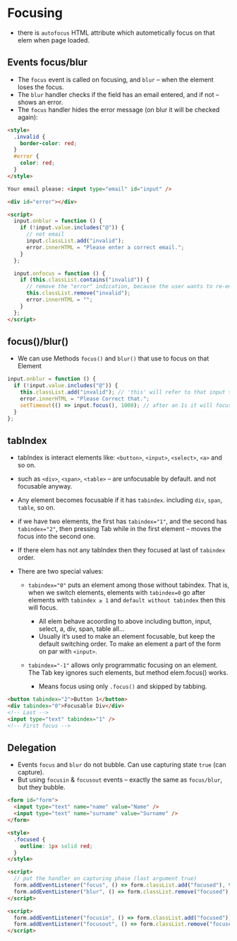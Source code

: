 # Focusing

- there is `autofocus` HTML attribute which autometically focus on that elem when page loaded.

## Events focus/blur

- The `focus` event is called on focusing, and `blur` – when the element loses the focus.
- The `blur` handler checks if the field has an email entered, and if not – shows an error.
- The `focus` handler hides the error message (on blur it will be checked again):

```html
<style>
  .invalid {
    border-color: red;
  }
  #error {
    color: red;
  }
</style>

Your email please: <input type="email" id="input" />

<div id="error"></div>

<script>
  input.onblur = function () {
    if (!input.value.includes("@")) {
      // not email
      input.classList.add("invalid");
      error.innerHTML = "Please enter a correct email.";
    }
  };

  input.onfocus = function () {
    if (this.classList.contains("invalid")) {
      // remove the "error" indication, because the user wants to re-enter something
      this.classList.remove("invalid");
      error.innerHTML = "";
    }
  };
</script>
```

## focus()/blur()

- We can use Methods `focus()` and `blur()` that use to focus on that Element

```js
input.onblur = function () {
  if (!input.value.includes("@")) {
    this.classList.add("invalid"); // 'this' will refer to that input tag
    error.innerHTML = "Please Correct that.";
    setTimeout(() => input.focus(), 1000); // after an 1s it will focus automatically
  }
};
```

## tabIndex

- tabIndex is interact elements like: `<button>`, `<input>`, `<select>`, `<a>` and so on.
- such as `<div>`, `<span>`, `<table>` – are unfocusable by default. and not focusable anyway.
- Any element becomes focusable if it has `tabindex`. including `div`, `span`, `table`, so on.
- if we have two elements, the first has `tabindex="1"`, and the second has `tabindex="2"`, then pressing Tab while in the first element – moves the focus into the second one.
- If there elem has not any tabIndex then they focused at last of `tabindex` order.
- There are two special values:

  - `tabindex="0"` puts an element among those without tabindex. That is, when we switch elements, elements with `tabindex=0` go after elements with `tabindex ≥ 1` and `default without tabindex` then this will focus.

    - All elem behave acoording to above including button, input, select, a, div, span, table all...
    - Usually it’s used to make an element focusable, but keep the default switching order. To make an element a part of the form on par with `<input>`.

  - `tabindex="-1"` allows only programmatic focusing on an element. The Tab key ignores such elements, but method elem.focus() works.

    - Means focus using only `.focus()` and skipped by tabbing.

```html
<button tabindex="2">Button 1</button>
<div tabindex="0">Focusable Div</div>
<!-- Last -->
<input type="text" tabindex="1" />
<!-- First focus -->
```

## Delegation

- Events `focus` and `blur` do not bubble. Can use capturing state `true` (can capture).
- But using `focusin` & `focusout` events – exactly the same as `focus/blur`, but they bubble.

```html
<form id="form">
  <input type="text" name="name" value="Name" />
  <input type="text" name="surname" value="Surname" />
</form>

<style>
  .focused {
    outline: 1px solid red;
  }
</style>

<script>
  // put the handler on capturing phase (last argument true)
  form.addEventListener("focus", () => form.classList.add("focused"), true);
  form.addEventListener("blur", () => form.classList.remove("focused"), true);
</script>

<script>
  form.addEventListener("focusin", () => form.classList.add("focused"));
  form.addEventListener("focusout", () => form.classList.remove("focused"));
</script>
```
